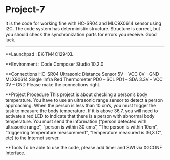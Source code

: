 # Project-7
It is the code for working fine with HC-SR04 and MLC9X0614 sensor using I2C. The code system has deterministic structure. Structure is correct, but you should check the synchronization parts for errors you receive. Good luck.
********************************************************

**Launchpad : EK-TM4C1294XL

**Environment : Code Composer Studio 10.2.0

**Connections 
HC-SR04 Ultrasonic Distance Sensor
5V – VCC
0V – GND
MLX90614 Single Infra Red Thermometer 
PD0 – SCL
PD1 – SDA 
3.3V – VCC
0V – GND
Please make the connections right.

**Project Procedure
This project is about checking a person’s body temperature.
You have to use an ultrasonic range sensor to detect a person approaching.
When the person is less than 10 cm’s, you must trigger the task to measure the body temperature. 
If it is above 36,7, you will need to activate a red LED to indicate that there is a person with abnormal body temperature.
You must send the information (“person detected with ultrasonic range”, “person is within 30 cms”, “The person is within 10cm”, “triggerring temperature measurement”, “temperature measured is 36,3 C”, etc) to the Internet server. 

**Tools
To be able to use the code, please add timer and SWI via XGCONF Interface.
